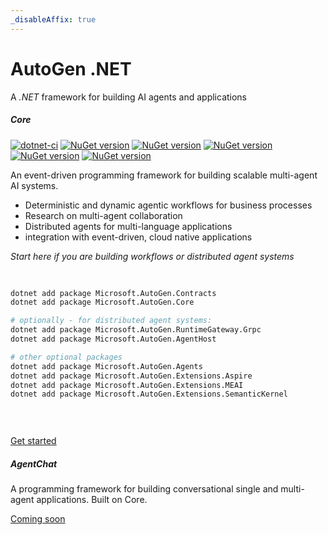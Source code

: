 ```yaml
---
_disableAffix: true
---
```


<div class="center">
    <h1>AutoGen .NET</h1>
    <p class="subheader">
    A <i>.NET</i> framework for building AI agents and applications
    </p>
</div>

<div class="row">
  <div class="col-sm-6">
    <div class="card">
      <div class="card-body">
        <h5 class="card-title">Core</h5>
<p>

[![dotnet-ci](https://github.com/microsoft/autogen/actions/workflows/dotnet-build.yml/badge.svg)](https://github.com/microsoft/autogen/actions/workflows/dotnet-build.yml)
[![NuGet version](https://badge.fury.io/nu/Microsoft.AutoGen.Contracts.svg)](https://badge.fury.io/nu/Microsoft.AutoGen.Contracts)
[![NuGet version](https://badge.fury.io/nu/Microsoft.AutoGen.Core.svg)](https://badge.fury.io/nu/Microsoft.AutoGen.Core)
[![NuGet version](https://badge.fury.io/nu/Microsoft.AutoGen.Core.Grpc.svg)](https://badge.fury.io/nu/Microsoft.AutoGen.Core.Grpc)
[![NuGet version](https://badge.fury.io/nu/Microsoft.AutoGen.RuntimeGateway.Grpc.svg)](https://badge.fury.io/nu/Microsoft.AutoGen.RuntimeGateway.Grpc)
[![NuGet version](https://badge.fury.io/nu/Microsoft.AutoGen.AgentHost.svg)](https://badge.fury.io/nu/Microsoft.AutoGen.AgentHost)

</p>
        <p class="card-text">An event-driven programming framework for building scalable multi-agent AI systems.</p>

- Deterministic and dynamic agentic workflows for business processes
- Research on multi-agent collaboration
- Distributed agents for multi-language applications
- integration with event-driven, cloud native applications

*Start here if you are building workflows or distributed agent systems*

<p>
<div class="highlight">
<pre id="codecell0" tabindex="0">

```bash
dotnet add package Microsoft.AutoGen.Contracts
dotnet add package Microsoft.AutoGen.Core

# optionally - for distributed agent systems:
dotnet add package Microsoft.AutoGen.RuntimeGateway.Grpc
dotnet add package Microsoft.AutoGen.AgentHost

# other optional packages
dotnet add package Microsoft.AutoGen.Agents
dotnet add package Microsoft.AutoGen.Extensions.Aspire
dotnet add package Microsoft.AutoGen.Extensions.MEAI
dotnet add package Microsoft.AutoGen.Extensions.SemanticKernel
```

</pre></div></p>
<p>
        <a href="core/index.md" class="btn btn-primary">Get started</a>
      </div>
    </div>
  </div>
  <div class="col-sm-6">
    <div class="card">
      <div class="card-body">
        <h5 class="card-title">AgentChat</h5>
        <p class="card-text">A programming framework for building conversational single and multi-agent applications. Built on Core.</p>
        <a href="#" class="btn btn-primary disabled">Coming soon</a>
      </div>
    </div>
  </div>
</div>
